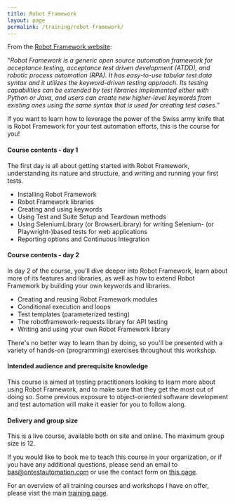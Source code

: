 ```yaml
---
title: Robot Framework
layout: page
permalink: /training/robot-framework/
---
```

From the <a href="https://robotframework.org/" target="_blank" rel="noreferrer noopener" aria-label="Robot Framework website (opens in a new tab)">Robot Framework website</a>:

"_Robot Framework is a generic open source automation framework for acceptance testing, acceptance test driven development (ATDD), and robotic process automation (RPA). It has easy-to-use tabular test data syntax and it utilizes the keyword-driven testing approach. Its testing capabilities can be extended by test libraries implemented either with Python or Java, and users can create new higher-level keywords from existing ones using the same syntax that is used for creating test cases._"

If you want to learn how to leverage the power of the Swiss army knife that is Robot Framework for your test automation efforts, this is the course for you!

#### Course contents - day 1

The first day is all about getting started with Robot Framework, understanding its nature and structure, and writing and running your first tests. 

  * Installing Robot Framework
  * Robot Framework libraries
  * Creating and using keywords
  * Using Test and Suite Setup and Teardown methods
  * Using SeleniumLibrary (or BrowserLibrary) for writing Selenium- (or Playwright-)based tests for web applications
  * Reporting options and Continuous Integration

#### Course contents - day 2

In day 2 of the course, you'll dive deeper into Robot Framework, learn about more of its features and libraries, as well as how to extend Robot Framework by building your own keywords and libraries.

  * Creating and reusing Robot Framework modules
  * Conditional execution and loops
  * Test templates (parameterized testing)
  * The robotframework-requests library for API testing
  * Writing and using your own Robot Framework library

There's no better way to learn than by doing, so you'll be presented with a variety of hands-on (programming) exercises throughout this workshop.

#### Intended audience and prerequisite knowledge

This course is aimed at testing practitioners looking to learn more about using Robot Framework, and to make sure that they get the most out of doing so. Some previous exposure to object-oriented software development and test automation will make it easier for you to follow along.

#### Delivery and group size

This is a live course, available both on site and online. The maximum group size is 12.

If you would like to book me to teach this course in your organization, or if you have any additional questions, please send an email to bas@ontestautomation.com or use the contact form on [this page](/contact/).

For an overview of all training courses and workshops I have on offer, please visit the main [training page](/training/).